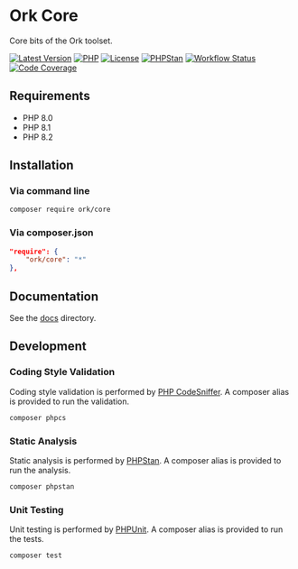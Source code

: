 # Ork Core

Core bits of the Ork toolset.

[![Latest Version](https://img.shields.io/packagist/v/ork/core.svg)](https://packagist.org/packages/ork/core)
[![PHP](https://img.shields.io/packagist/php-v/ork/core.svg)](https://php.net)
[![License](https://img.shields.io/github/license/AlexHowansky/ork-core.svg)](https://github.com/AlexHowansky/ork-core/blob/master/LICENSE)
[![PHPStan](https://img.shields.io/badge/PHPStan-8-brightgreen.svg?style=flat)](https://github.com/phpstan/phpstan)
[![Workflow Status](https://img.shields.io/github/workflow/status/AlexHowansky/ork-core/tests?&label=tests)](https://github.com/AlexHowansky/ork-core/actions/workflows/tests.yml)
[![Code Coverage](https://img.shields.io/codecov/c/github/AlexHowansky/ork-core)](https://app.codecov.io/gh/AlexHowansky/ork-core)

## Requirements

* PHP 8.0
* PHP 8.1
* PHP 8.2

## Installation

### Via command line

```bash
composer require ork/core
```

### Via composer.json

```json
"require": {
    "ork/core": "*"
},
```

## Documentation

See the [docs](docs/Index.md) directory.

## Development

### Coding Style Validation

Coding style validation is performed by [PHP CodeSniffer](https://github.com/squizlabs/PHP_CodeSniffer).
A composer alias is provided to run the validation.

```bash
composer phpcs
```

### Static Analysis

Static analysis is performed by [PHPStan](https://github.com/phpstan/phpstan).
A composer alias is provided to run the analysis.

```bash
composer phpstan
```

### Unit Testing

Unit testing is performed by [PHPUnit](https://github.com/sebastianbergmann/phpunit).
A composer alias is provided to run the tests.

```bash
composer test
```

